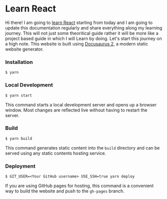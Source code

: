 # Learn React

Hi there! I am going to [learn React](https://learn-react-abhi6722.vercel.app/docs/intro) starting from today and I am going to update this documentation regularly and share everything along my learning journey. This will not just some theoritical guide rather it will be more like a project based guide in which I will Learn by doing. Let's start this journey on a high note. This website is built using [Docusaurus 2](https://docusaurus.io/), a modern static website generator. 

### Installation

```
$ yarn
```

### Local Development

```
$ yarn start
```

This command starts a local development server and opens up a browser window. Most changes are reflected live without having to restart the server.

### Build

```
$ yarn build
```

This command generates static content into the `build` directory and can be served using any static contents hosting service.

### Deployment

```
$ GIT_USER=<Your GitHub username> USE_SSH=true yarn deploy
```

If you are using GitHub pages for hosting, this command is a convenient way to build the website and push to the `gh-pages` branch.
